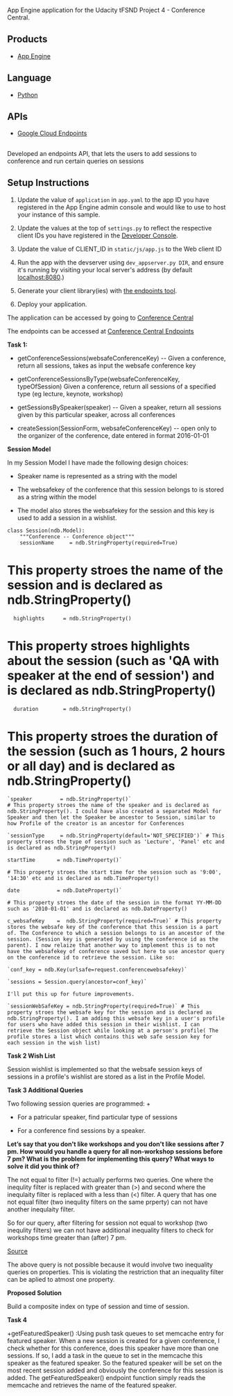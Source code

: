 App Engine application for the Udacity tFSND Project 4 - Conference Central.

## Products
- [App Engine][1]

## Language
- [Python][2]

## APIs
- [Google Cloud Endpoints][3]

##
Developed an endpoints API, that lets the users to add sessions to conference and  run certain queries on sessions 

##

## Setup Instructions
1. Update the value of `application` in `app.yaml` to the app ID you
   have registered in the App Engine admin console and would like to use to host
   your instance of this sample.
1. Update the values at the top of `settings.py` to
   reflect the respective client IDs you have registered in the
   [Developer Console][4].
1. Update the value of CLIENT_ID in `static/js/app.js` to the Web client ID

1. Run the app with the devserver using `dev_appserver.py DIR`, and ensure it's running by visiting
   your local server's address (by default [localhost:8080][5].)
1. Generate your client library(ies) with [the endpoints tool][6].
1. Deploy your application.


[1]: https://developers.google.com/appengine
[2]: http://python.org
[3]: https://developers.google.com/appengine/docs/python/endpoints/
[4]: https://console.developers.google.com/
[5]: https://localhost:8080/
[6]: https://developers.google.com/appengine/docs/python/endpoints/endpoints_tool

The application can be accessed by going to [Conference Central](http://hello-conference-central.appspot.com)

The endpoints can be accessed at [Conference Central Endpoints](https://hello-conference-central.appspot.com/_ah/api/explorer)

<b>Task 1:</b>
+ getConferenceSessions(websafeConferenceKey) -- Given a conference, return all sessions, takes as input the websafe conference key
- getConferenceSessionsByType(websafeConferenceKey, typeOfSession) Given a conference, return all sessions of a specified type (eg lecture, keynote, workshop)
* getSessionsBySpeaker(speaker) -- Given a speaker, return all sessions given by this particular speaker, across all conferences
+ createSession(SessionForm, websafeConferenceKey) -- open only to the organizer of the conference, date entered in format 2016-01-01

<b>Session Model </b>

In my Session Model I have made the following design choices:
+ Speaker name is represented as a string with the model
- The websafekey of the conference that this session belongs to is stored as a string within the model
* The model also stores the websafekey for the session and this key is used to add a session in a wishlist.

```
class Session(ndb.Model):
    """Conference -- Conference object"""
    sessionName     = ndb.StringProperty(required=True)
 ```
 # This property stroes the name of the session and is declared as ndb.StringProperty()

 `   highlights      = ndb.StringProperty() ` 

 # This property stroes highlights about the session (such as 'QA with speaker at the end of session') and is declared as ndb.StringProperty()
  
  `  duration        = ndb.StringProperty()`

  # This property stroes the duration of the session (such as 1 hours, 2 hours or all day) and is declared as ndb.StringProperty()
  
    `speaker         = ndb.StringProperty()` 
    # This property stroes the name of the speaker and is declared as ndb.StringProperty(). I could have also created a separated Model for Speaker and then let the Speaker be ancestor to Session, similar to how Profile of the creator is an ancestor for Conferences
    
    `sessionType     = ndb.StringProperty(default='NOT_SPECIFIED')` # This property stroes the type of session such as 'Lecture', 'Panel' etc and is declared as ndb.StringProperty()
    
    startTime       = ndb.TimeProperty()` 

    # This property stroes the start time for the session such as '9:00', '14:30' etc and is declared as ndb.TimeProperty()
    
    date            = ndb.DateProperty()` 

    # This property stroes the date of the session in the format YY-MM-DD such as '2010-01-01' and is declared as ndb.DateProperty()
    
    c_websafeKey    =  ndb.StringProperty(required=True)` # This property stores the websafe key of the conference that this session is a part of. The Conference to which a session belongs to is an ancestor of the session. (Session key is generated by using the conference id as the parent). I now relaize that another way to implement this is to not have the websafekey of conference saved but here to use ancestor query on the conference id to retrieve the session. Like so:
    
    `conf_key = ndb.Key(urlsafe=request.conferencewebsafekey)`
    
    `sessions = Session.query(ancestor=conf_key)`

    I'll put this up for future improvements.
    
    `sessionWebSafeKey = ndb.StringProperty(required=True)` # This property stroes the websafe key for the session and is declared as ndb.StringProperty(). I am adding this websafe key in a user's profile for users who have added this session in their wishlist. I can retrieve the Session object while looking at a person's profile( The profile stores a list which contains this web safe session key for each session in the wish list)
 

<b>Task 2 Wish List</b>

Session wishlist is implemented so that the websafe session keys of sessions in a profile's wishlist are stored as a list in the Profile Model. 

<b>Task 3 Additional Queries</b>

Two following session queries are programmed:
+
- For a patricular speaker, find particular type of sessions
+ For a conference find sessions by a speaker.

<b>Let’s say that you don't like workshops and you don't like sessions after 7 pm. How would you handle a query for all non-workshop sessions before 7 pm? What is the problem for implementing this query? What ways to solve it did you think of?</b>

The not equal to filter (!=) actually performs two queries. One where the inequlity filter is replaced with greater than (>) and second where the inequlaity filter is replaced with a less than (<) filter. A query that has one not equal filter (two inequlity filters on the same prperty) can not have another inequlaity filter. 

So for our query, after filtering for session not equal to workshop (two inequlity filters) we can not have additional inequality filters to check for workshops time greater than (after) 7 pm.

[Source](https://cloud.google.com/appengine/docs/python/datastore/queries#Python_Property_filters)

The above query is not possible because it would involve two inequality queries on properties. This is violating the restriction that an inequality filter can be aplied to atmost one property.

<b>Proposed Solution</b>

Build a composite index on type of session and time of session. 

<b>Task 4</b>

+getFeaturedSpeaker() :Using push task queues to set memcache entry for featured speaker. When a new session is created for a given conference, I check whether for this conference, does this speaker have more than one sessions. If so, I add a task in the queue to set in the memcache this speaker as the featured speaker. So the featured speaker will be set on the most recent session added and obviously the conference for this session is added. The getFeaturedSpeaker() endpoint function simply reads the memcache and retrieves the name of the featured speaker.
